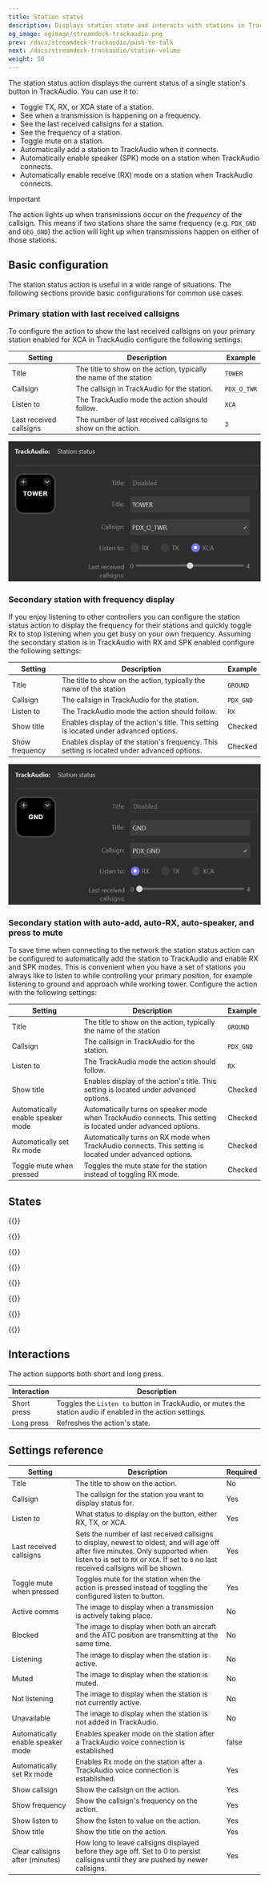 ```yaml
---
title: Station status
description: Displays station state and interacts with stations in TrackAudio with Stream Deck keys
og_image: ogimage/streamdeck-trackaudio.png
prev: /docs/streamdeck-trackaudio/push-to-talk
next: /docs/streamdeck-trackaudio/station-volume
weight: 50
---
```


The station status action displays the current status of a single station's button in TrackAudio. You can use it to:

- Toggle TX, RX, or XCA state of a station.
- See when a transmission is happening on a frequency.
- See the last received callsigns for a station.
- See the frequency of a station.
- Toggle mute on a station.
- Automatically add a station to TrackAudio when it connects.
- Automatically enable speaker (SPK) mode on a station when TrackAudio connects.
- Automatically enable receive (RX) mode on a station when TrackAudio connects.

> [!IMPORTANT]
> The action lights up when transmissions occur on the _frequency_ of the callsign. This means if two stations share the same frequency (e.g. `PDX_GND` and `GEG_GND`) the action will light up when transmissions happen on either of those stations.

## Basic configuration

The station status action is useful in a wide range of situations. The following sections provide basic configurations for common use cases.

### Primary station with last received callsigns

To configure the action to show the last received callsigns on your primary station enabled for XCA in TrackAudio configure the following settings:

| Setting                 | Description                                                        | Example     |
| ----------------------- | ------------------------------------------------------------------ | ----------- |
| Title                   | The title to show on the action, typically the name of the station | `TOWER`     |
| Callsign                | The callsign in TrackAudio for the station.                        | `PDX_O_TWR` |
| Listen to               | The TrackAudio mode the action should follow.                      | `XCA`       |
| Last received callsigns | The number of last received callsigns to show on the action.       | `3`         |

![Screenshot of a station status action, with the fields populated as described in the above table.](basic-primary-with-callsigns.png)

### Secondary station with frequency display

If you enjoy listening to other controllers you can configure the station status action to display the frequency for their stations and quickly toggle Rx to stop listening when you get busy on your own frequency. Assuming the secondary station is in TrackAudio with RX and SPK enabled configure the following settings:

| Setting        | Description                                                                                 | Example   |
| -------------- | ------------------------------------------------------------------------------------------- | --------- |
| Title          | The title to show on the action, typically the name of the station                          | `GROUND`  |
| Callsign       | The callsign in TrackAudio for the station.                                                 | `PDX_GND` |
| Listen to      | The TrackAudio mode the action should follow.                                               | `RX`      |
| Show title     | Enables display of the action's title. This setting is located under advanced options.      | Checked   |
| Show frequency | Enables display of the station's frequency. This setting is located under advanced options. | Checked   |

![Screenshot of a station status action, with fields populated as described in the above table.](basic-secondary-frequency.png)

### Secondary station with auto-add, auto-RX, auto-speaker, and press to mute

To save time when connecting to the network the station status action can be configured to automatically add the station to TrackAudio and enable RX and SPK modes. This is convenient when you have a set of stations you always like to listen to while controlling your primary position, for example listening to ground and approach while working tower. Configure the action with the following settings:

| Setting                           | Description                                                                                                   | Example   |
| --------------------------------- | ------------------------------------------------------------------------------------------------------------- | --------- |
| Title                             | The title to show on the action, typically the name of the station                                            | `GROUND`  |
| Callsign                          | The callsign in TrackAudio for the station.                                                                   | `PDX_GND` |
| Listen to                         | The TrackAudio mode the action should follow.                                                                 | `RX`      |
| Show title                        | Enables display of the action's title. This setting is located under advanced options.                        | Checked   |
| Automatically enable speaker mode | Automatically turns on speaker mode when TrackAudio connects. This setting is located under advanced options. | Checked   |
| Automatically set Rx mode         | Automatically turns on RX mode when TrackAudio connects. This setting is located under advanced options.      | Checked   |
| Toggle mute when pressed          | Toggles the mute state for the station instead of toggling RX mode.                                           | Checked   |

## States

{{<action-figures>}}

<!-- activeComms -->

{{<action-figure src="trackaudio/station-status/template.svg.html" state="activeComms" title="KPDX" caption="Active communication">}}

<!-- blocking -->

{{<action-figure src="trackaudio/station-status/template.svg.html" state="blocking" title="KPDX" caption="Blocked transmission">}}

<!-- listening -->

{{<action-figure src="trackaudio/station-status/template.svg.html" state="listening" title="KPDX" caption="Listening">}}

<!-- muted -->

{{<action-figure src="trackaudio/station-status/template.svg.html" state="muted" title="KPDX" caption="Muted">}}

<!-- notListening -->

{{<action-figure src="trackaudio/station-status/template.svg.html" state="notListening" title="KPDX" caption="Not listening">}}

<!-- unavailable -->

{{<action-figure src="trackaudio/station-status/template.svg.html" state="unavailable" title="KPDX" caption="Unavailable">}}

{{</action-figures>}}

## Interactions

The action supports both short and long press.

| Interaction | Description                                                                                                 |
| ----------- | ----------------------------------------------------------------------------------------------------------- |
| Short press | Toggles the `Listen to` button in TrackAudio, or mutes the station audio if enabled in the action settings. |
| Long press  | Refreshes the action's state.                                                                               |

## Settings reference

| Setting                           | Description                                                                                                                                                                                                                  | Required |
| --------------------------------- | ---------------------------------------------------------------------------------------------------------------------------------------------------------------------------------------------------------------------------- | -------- |
| Title                             | The title to show on the action.                                                                                                                                                                                             | No       |
| Callsign                          | The callsign for the station you want to display status for.                                                                                                                                                                 | Yes      |
| Listen to                         | What status to display on the button, either RX, TX, or XCA.                                                                                                                                                                 | Yes      |
| Last received callsigns           | Sets the number of last received callsigns to display, newest to oldest, and will age off after five minutes. Only supported when listen to is set to `RX` or `XCA`. If set to `0` no last received callsigns will be shown. | Yes      |
| Toggle mute when pressed          | Toggles mute for the station when the action is pressed instead of toggling the configured listen to button.                                                                                                                 | Yes      |
| Active comms                      | The image to display when a transmission is actively taking place.                                                                                                                                                           | No       |
| Blocked                           | The image to display when both an aircraft and the ATC position are transmitting at the same time.                                                                                                                           | No       |
| Listening                         | The image to display when the station is active.                                                                                                                                                                             | No       |
| Muted                             | The image to display when the station is muted.                                                                                                                                                                              | No       |
| Not listening                     | The image to display when the station is not currently active.                                                                                                                                                               | No       |
| Unavailable                       | The image to display when the station is not added in TrackAudio.                                                                                                                                                            | No       |
| Automatically enable speaker mode | Enables speaker mode on the station after a TrackAudio voice connection is established                                                                                                                                       | false    |
| Automatically set Rx mode         | Enables Rx mode on the station after a TrackAudio voice connection is established.                                                                                                                                           | Yes      |
| Show callsign                     | Show the callsign on the action.                                                                                                                                                                                             | Yes      |
| Show frequency                    | Show the callsign's frequency on the action.                                                                                                                                                                                 | Yes      |
| Show listen to                    | Show the listen to value on the action.                                                                                                                                                                                      | Yes      |
| Show title                        | Show the title on the action.                                                                                                                                                                                                | Yes      |
| Clear callsigns after (minutes)   | How long to leave callsigns displayed before they age off. Set to 0 to persist callsigns until they are pushed by newer callsigns.                                                                                           | Yes      |

